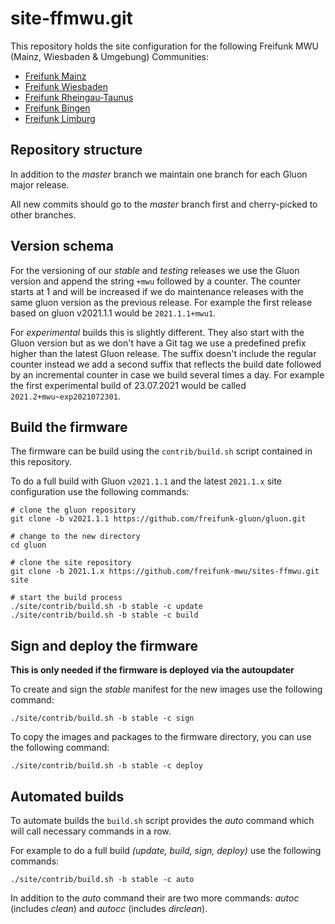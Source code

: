 # site-ffmwu.git
This repository holds the site configuration for the following Freifunk MWU (Mainz, Wiesbaden & Umgebung) Communities:

* [Freifunk Mainz](http://www.freifunk-mainz.de)
* [Freifunk Wiesbaden](http://wiesbaden.freifunk.net)
* [Freifunk Rheingau-Taunus](https://www.freifunk-rtk.de)
* [Freifunk Bingen](https://www.freifunk-bingen.de)
* [Freifunk Limburg](https://www.freifunk-limburg.de/)

## Repository structure
In addition to the _master_ branch we maintain one branch for each Gluon major release.

All new commits should go to the _master_ branch first and cherry-picked to other branches.

## Version schema
For the versioning of our _stable_ and _testing_ releases we use the Gluon version and append the string `+mwu` followed by a counter. The counter starts at 1 and will be increased if we do maintenance releases with the same gluon version as the previous release. For example the first release based on gluon v2021.1.1 would be `2021.1.1+mwu1`.

For _experimental_ builds this is slightly different. They also start with the Gluon version but as we don't have a Git tag we use a predefined prefix higher than the latest Gluon release. The suffix doesn't include the regular counter instead we add a second suffix that reflects the build date followed by an incremental counter in case we build several times a day. For example the first experimental build of 23.07.2021 would be called `2021.2+mwu~exp2021072301`.

## Build the firmware
The firmware can be build using the `contrib/build.sh` script contained in this repository.

To do a full build with Gluon `v2021.1.1` and the latest `2021.1.x` site configuration use the following commands:

```
# clone the gluon repository
git clone -b v2021.1.1 https://github.com/freifunk-gluon/gluon.git

# change to the new directory
cd gluon

# clone the site repository
git clone -b 2021.1.x https://github.com/freifunk-mwu/sites-ffmwu.git site

# start the build process
./site/contrib/build.sh -b stable -c update
./site/contrib/build.sh -b stable -c build
```

## Sign and deploy the firmware
**This is only needed if the firmware is deployed via the autoupdater**

To create and sign the _stable_ manifest for the new images use the following command:

```
./site/contrib/build.sh -b stable -c sign
```

To copy the images and packages to the firmware directory, you can use the following command:

```
./site/contrib/build.sh -b stable -c deploy
```

## Automated builds
To automate builds the `build.sh` script provides the _auto_ command which will call necessary commands in a row.

For example to do a full build _(update, build, sign, deploy)_ use the following commands:

```
./site/contrib/build.sh -b stable -c auto
```

In addition to the _auto_ command their are two more commands: _autoc_ (includes _clean_) and _autocc_ (includes _dirclean_).
